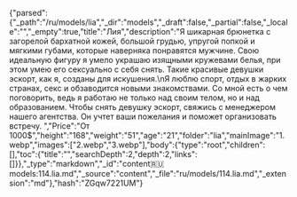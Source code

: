 {"parsed":{"_path":"/ru/models/lia","_dir":"models","_draft":false,"_partial":false,"_locale":"","_empty":true,"title":"Лия","description":"Я шикарная брюнетка с загорелой бархатной кожей, большой грудью, упругой попкой и мягкими губами, которые наверняка понравятся мужчине. Свою идеальную фигуру я умело украшаю изящными кружевами белья, при этом умею его сексуально с себя снять. Такие красивые девушки эскорт, как я, созданы для искушения.\nЯ люблю спорт, отдых в жарких странах, секс и обзаводится новыми знакомствами. Со мной есть о чем поговорить, ведь я работаю не только над своим телом, но и над образованием.  Чтобы снять девушку эскорт, свяжись с менеджером нашего агентства. Он учтет ваши пожелания и поможет организовать встречу.  ","Price":"От 1000$","height":"168","weight":"51","age":"21","folder":"lia","mainImage":"1.webp","images":["2.webp","3.webp"],"body":{"type":"root","children":[],"toc":{"title":"","searchDepth":2,"depth":2,"links":[]}},"_type":"markdown","_id":"content:ru:models:114.lia.md","_source":"content","_file":"ru/models/114.lia.md","_extension":"md"},"hash":"ZGqw7221UM"}